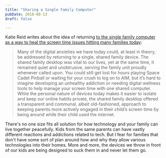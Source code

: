 ```yaml
---
title: "Sharing a Single Family Computer"
pubDate: 2018-08-13
draft: false

---
```


Katie Reid writes about the idea of returning [to the single family computer as a way to heal the screen time issues hitting many families today](https://www.theverge.com/2018/8/9/17661466/shared-family-computer):

> Many of the digital anxieties we have today could, at least in theory, be addressed by returning to a single, shared family device. The shared family desktop was vital to our lives, yet at the same time, it remained quiet and unobtrusive, serving the family unit proudly whenever called upon. You could still get lost for hours playing Space Cadet Pinball or waiting for your crush to log on to AIM, but it’s hard to imagine developing an unhealthy addiction or needing digital wellness tools to help manage your screen time with one shared computer. While the personal nature of devices today makes it easier to isolate and keep our online habits private, the shared family desktop offered a transparent and communal, albeit old-fashioned, approach to keeping parents more actively engaged in their child’s screen time by being around while their child used the internet.

There's no one size fits all solution for how technology and your family can live together peacefully. Kids from the same parents can have vastly different reactions and addictions related to tech. But I fear for families that don't have some sort of plan around how and why they allow various technologies into their homes. More and more, the devices we throw in front of our kids are being designed to suck them in and never let them go.
